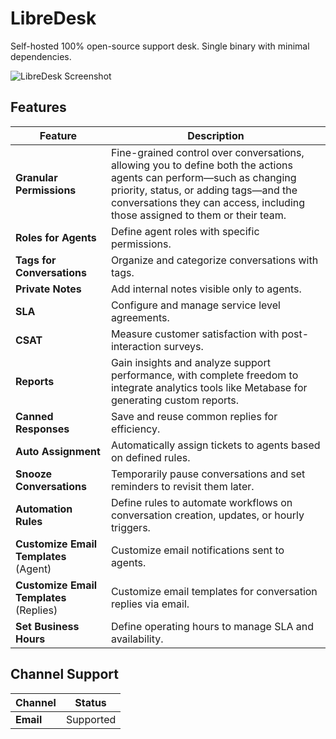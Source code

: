 # LibreDesk

Self-hosted 100% open-source support desk. Single binary with minimal dependencies.

![LibreDesk Screenshot](https://github.com/user-attachments/assets/4d0a3cfc-4342-42bf-b567-c50482306d36)

## Features

| Feature                                    | Description                                                                                  |
|--------------------------------------------|----------------------------------------------------------------------------------------------|
| **Granular Permissions**                   |Fine-grained control over conversations, allowing you to define both the actions agents can perform—such as changing priority, status, or adding tags—and the conversations they can access, including those assigned to them or their team.           |
| **Roles for Agents**                       | Define agent roles with specific permissions.                                                |
| **Tags for Conversations**                 | Organize and categorize conversations with tags.                                             |
| **Private Notes**                          | Add internal notes visible only to agents.                                                   |
| **SLA**                                    | Configure and manage service level agreements.                                               |
| **CSAT**                                   | Measure customer satisfaction with post-interaction surveys.                                 |
| **Reports**                                | Gain insights and analyze support performance, with complete freedom to integrate analytics tools like Metabase for generating custom reports. |
| **Canned Responses**                       | Save and reuse common replies for efficiency.                                                |
| **Auto Assignment**                        | Automatically assign tickets to agents based on defined rules.                               |
| **Snooze Conversations**                   | Temporarily pause conversations and set reminders to revisit them later.                     |
| **Automation Rules**                       | Define rules to automate workflows on conversation creation, updates, or hourly triggers.    |
| **Customize Email Templates** (Agent)      | Customize email notifications sent to agents.                                                |
| **Customize Email Templates** (Replies)    | Customize email templates for conversation replies via email.                                |
| **Set Business Hours**                     | Define operating hours to manage SLA and availability.                                       |

## Channel Support

| Channel   | Status     |
|-----------|------------|
| **Email** | Supported  |
